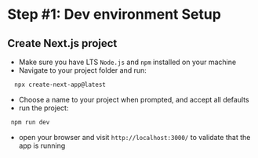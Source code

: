 # Step #1: Dev environment Setup

## Create Next.js project

- Make sure you have LTS `Node.js` and `npm` installed on your machine
- Navigate to your project folder and run: 
```bash
  npx create-next-app@latest 
```
- Choose a name to your project when prompted, and accept all defaults
- run the project:
```bash
 npm run dev
```
- open your browser and visit `http://localhost:3000/` to validate that the app is running


